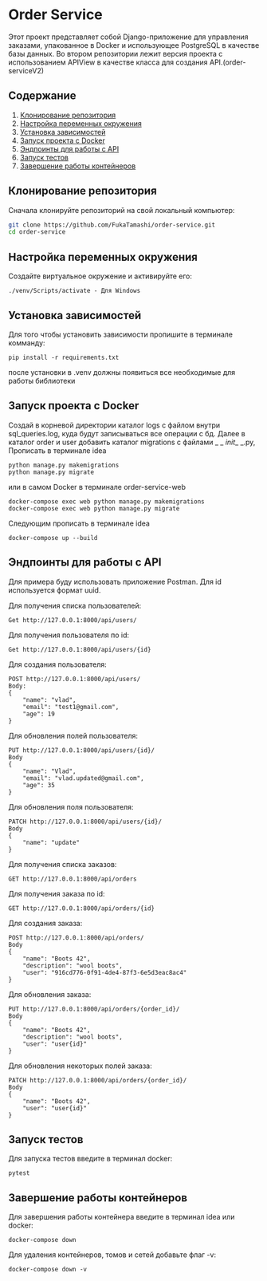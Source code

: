 # Order Service

Этот проект представляет собой Django-приложение для управления заказами, упакованное в Docker и использующее PostgreSQL в качестве базы данных.
Во втором репозитории лежит версия проекта с использованием APIView в качестве класса для создания API.(order-serviceV2)

## Содержание

1. [Клонирование репозитория](#клонирование-репозитория)
2. [Настройка переменных окружения](#настройка-переменных-окружения)
3. [Установка зависимостей](#установка-зависимостей)
4. [Запуск проекта с Docker](#запуск-проекта-с-docker)
5. [Эндпоинты для работы с API](#эндпоинты-для-работы-с-API)
6. [Запуск тестов](#запуск-тестов)
7. [Завершение работы контейнеров](#завершение-работы-контейнеров)

## Клонирование репозитория

Сначала клонируйте репозиторий на свой локальный компьютер:

```bash
git clone https://github.com/FukaTamashi/order-service.git
cd order-service
```

## Настройка переменных окружения

Создайте виртуальное окружение и активируйте его:

```активация
./venv/Scripts/activate - Для Windows
```

## Установка зависимостей

Для того чтобы установить зависимости пропишите в терминале комманду:

```
pip install -r requirements.txt
```
после установки в .venv должны появиться все необходимые для работы библиотеки 

## Запуск проекта с Docker

Создай в корневой директории каталог logs с файлом внутри sql_queries.log, куда будут записываться все операции с бд.
Далее в каталог order и user добавить каталог migrations с файлами _ _ _init__ _.py,
Прописать в терминале idea
```активация
python manage.py makemigrations
python manage.py migrate
```
или в самом Docker в терминале order-service-web
```активация
docker-compose exec web python manage.py makemigrations
docker-compose exec web python manage.py migrate
```

Следующим прописать в терминале idea
```активация
docker-compose up --build
```

## Эндпоинты для работы с API

Для примера буду использовать приложение Postman. Для id используется формат uuid.

Для получения списка пользователей:

```
Get http://127.0.0.1:8000/api/users/
```

Для получения пользователя по id:

```
Get http://127.0.0.1:8000/api/users/{id}
```

Для создания пользователя:

```
POST http://127.0.0.1:8000/api/users/
Body:
{
    "name": "vlad",
    "email": "test1@gmail.com",
    "age": 19
}
```

Для обновления полей пользователя:

```
PUT http://127.0.0.1:8000/api/users/{id}/
Body
{
    "name": "Vlad",
    "email": "vlad.updated@gmail.com",
    "age": 35
}
```

Для обновления поля пользователя:

```
PATCH http://127.0.0.1:8000/api/users/{id}/
Body
{
    "name": "update"
}
```

Для получения списка заказов:

```
GET http://127.0.0.1:8000/api/orders
```

Для получения заказа по id:

```
GET http://127.0.0.1:8000/api/orders/{id}
```

Для создания заказа:

```
POST http://127.0.0.1:8000/api/orders/
Body
{
    "name": "Boots 42",
    "description": "wool boots",
    "user": "916cd776-0f91-4de4-87f3-6e5d3eac8ac4"
}
```

Для обновления заказа:

```
PUT http://127.0.0.1:8000/api/orders/{order_id}/
Body
{
    "name": "Boots 42",
    "description": "wool boots",
    "user": "user{id}"
}
```

Для обновления некоторых полей заказа:

```
PATCH http://127.0.0.1:8000/api/orders/{order_id}/
Body
{
    "name": "Boots 42",
    "user": "user{id}"
}
```

## Запуск тестов

Для запуска тестов введите в терминал docker:
```
pytest
```

## Завершение работы контейнеров

Для завершения работы контейнера введите в терминал idea или docker:

```
docker-compose down
```

Для удаления контейнеров, томов и сетей добавьте флаг -v:

```
docker-compose down -v
```




